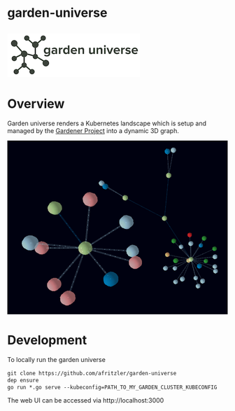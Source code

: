 # garden-universe
![garden universe logo](images/logo.png)
---

# Overview
Garden universe renders a Kubernetes landscape which is setup and managed by the [Gardener Project](https://github.com/gardener/gardener) into a dynamic 3D graph.

![garden universe](images/universe.png)

# Development

To locally run the garden universe
```
git clone https://github.com/afritzler/garden-universe
dep ensure
go run *.go serve --kubeconfig=PATH_TO_MY_GARDEN_CLUSTER_KUBECONFIG
```
The web UI can be accessed via http://localhost:3000